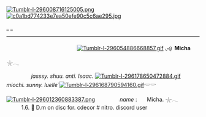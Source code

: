 [![Tumblr-l-296008716125005.png](https://i.postimg.cc/Bnf1rxqB/Tumblr-l-296008716125005.png)](https://postimg.cc/0bZQmKKz)[![c0a1bd774233e7ea50efe90c5c6ae295.jpg](https://i.postimg.cc/RCb5FRyn/c0a1bd774233e7ea50efe90c5c6ae295.jpg)](https://postimg.cc/V5MHZjYY)

_ _              

** **
ㅤㅤㅤㅤㅤㅤㅤㅤㅤㅤㅤㅤㅤㅤ [![Tumblr-l-296054886668857.gif](https://i.postimg.cc/Pf2Hshdj/Tumblr-l-296054886668857.gif)](https://postimg.cc/XXGmdRZH)         ◟༝`@ `__Micha__ 𓇼𓂃
 
 ㅤㅤㅤㅤㅤ*jasssy. shuu. anti. Isaac.*  [![Tumblr-l-296178650472884.gif](https://i.postimg.cc/6Qg0G8rj/Tumblr-l-296178650472884.gif)](https://postimg.cc/cK7Yp45w) *miochi. sunny. luelle*`[![Tumblr-l-296168790594160.gif](https://i.postimg.cc/FKMyH2mY/Tumblr-l-296168790594160.gif)](https://postimg.cc/DWcJCpSh)𓎢𓎡ㅤ

[![Tumblr-l-296012360883387.png](https://i.postimg.cc/jqXMMStx/Tumblr-l-296012360883387.png)](https://postimg.cc/c6v7HZv2)ㅤㅤㅤㅤㅤ*name*  :ㅤㅤMicha. 𓇼𓂃   ㅤㅤㅤㅤㅤㅤㅤ1.6.   🌺    D.m on disc for.  cdecor  #  nitro. discord user
